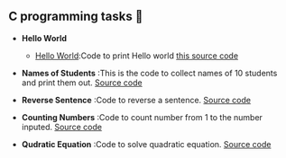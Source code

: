 ## C programming tasks :page_with_curl:

* **Hello World**
  * [Hello World](https://github.com/Rufuscsc/Csc-235/blob/main/C_hello_world/C_Hello_world.c):Code to print Hello world  [this source code](https://github.com/Rufuscsc/Csc-235/blob/main/C_hello_world/C_Hello_world.c)


* **Names of Students**
  :This is the code to collect names of 10 students and print them out. [Source code](https://github.com/Rufuscsc/Csc-235/blob/main/C_name/C_name.c)

* **Reverse Sentence**
  :Code to reverse a sentence.  [Source code](https://github.com/Rufuscsc/Csc-235/blob/main/C_reverse/Reverse.c)

* **Counting Numbers**
  :Code to count number from 1 to the number inputed.  [Source code](https://github.com/Rufuscsc/Csc-235/blob/main/C_1-N/C_1-n.c)

* **Qudratic Equation**
  :Code to solve quadratic equation.  [Source code](https://github.com/Rufuscsc/Csc-235/blob/main/C_quadric/C_quadratic.c)

